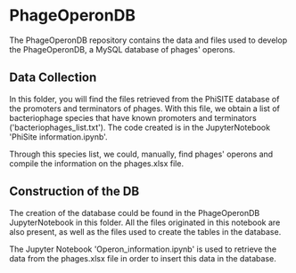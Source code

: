 # PhageOperonDB

The PhageOperonDB repository contains the data and files used to develop the PhageOperonDB, a MySQL database of phages' operons.

## Data Collection
In this folder, you will find the files retrieved from the PhiSITE database of the promoters and terminators of phages.
With this file, we obtain a list of bacteriophage species that have known promoters and terminators ('bacteriophages_list.txt').
The code created is in the JupyterNotebook 'PhiSite information.ipynb'.

Through this species list, we could, manually, find phages' operons and compile the information on the phages.xlsx file.

## Construction of the DB
The creation of the database could be found in the PhageOperonDB JupyterNotebook in this folder.
All the files originated in this notebook are also present, as well as the files used to create the tables in the database.

The  Jupyter Notebook 'Operon_information.ipynb' is used to retrieve the data from the phages.xlsx file in order to insert this data in the database.


